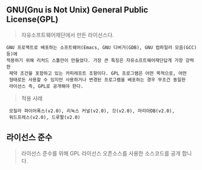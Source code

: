 ﻿## GNU(Gnu is Not Unix) General Public License(GPL)

> 자유소프트웨어재단에서 만든 라이선스다. 

```
GNU 프로젝트로 배포하는 소프트웨어(Emacs, GNU 디버거(GDB), GNU 컴파일러 모음(GCC) 등)에 
적용하기 위해 리처드 스톨만이 만들었다. 가장 큰 특징은 자유소프트웨어재단답게 가장 강력한
 제약 조건을 포함하고 있는 카피레프트 조항이다. GPL 프로그램은 어떤 목적으로, 어떤 
 형태로든 사용할 수 있지만 사용하거나 변경된 프로그램을 배포하는 경우 무조건 동일한 
 라이선스 즉, GPL로 공개해야 한다.
```

> 적용 사례 

```
 모질라 파이어폭스(v2.0), 리눅스 커널(v2.0), 깃(v2.0), 마리아DB(v2.0), 
 워드프레스(v2.0), 드루팔(v2.0)
```


## 라이선스 준수

> 라이선스 준수를 위해 GPL 라이선스 오픈소스를 사용한 소스코드를 공개 합니다.
